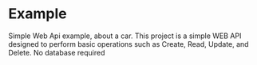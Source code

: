 # Example
Simple Web Api example, about a car.
This project is a simple WEB API designed to perform basic operations such as Create, Read, Update, and Delete. 
No database required

